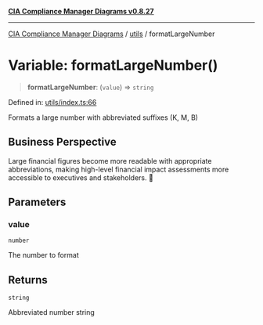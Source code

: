 [**CIA Compliance Manager Diagrams v0.8.27**](../../README.md)

***

[CIA Compliance Manager Diagrams](../../modules.md) / [utils](../README.md) / formatLargeNumber

# Variable: formatLargeNumber()

> **formatLargeNumber**: (`value`) => `string`

Defined in: [utils/index.ts:66](https://github.com/Hack23/cia-compliance-manager/blob/26bb73ca86d23be8656cdd29d12202323a449310/src/utils/index.ts#L66)

Formats a large number with abbreviated suffixes (K, M, B)

## Business Perspective

Large financial figures become more readable with appropriate
abbreviations, making high-level financial impact assessments
more accessible to executives and stakeholders. 💼

## Parameters

### value

`number`

The number to format

## Returns

`string`

Abbreviated number string
